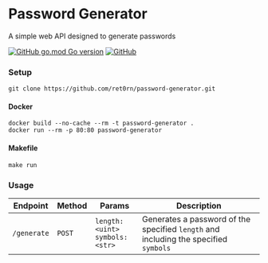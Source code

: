# Password Generator
A simple web API designed to generate passwords

[![GitHub go.mod Go version](https://img.shields.io/github/go-mod/go-version/ret0rn/password-generator?style=plastic)](https://github.com/ret0rn/password-generator/blob/main/go.mod) [![GitHub](https://img.shields.io/github/license/ret0rn/password-generator?style=plastic)](https://github.com/ret0rn/password-generator/blob/main/LICENCE)

### Setup

```
git clone https://github.com/ret0rn/password-generator.git
```


#### Docker
```
docker build --no-cache --rm -t password-generator .
docker run --rm -p 80:80 password-generator 
```

#### Makefile
```
make run
```

### Usage 

|Endpoint | Method | Params | Description|
|---------|--------|------------|--------|
|```/generate```| ```POST```| ```length: <uint>``` <br> ```symbols: <str>```| Generates a password of the specified ```length``` and including the specified ```symbols```



